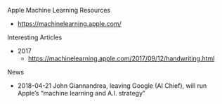 
Apple Machine Learning Resources
* https://machinelearning.apple.com/




Interesting Articles
* 2017
  * https://machinelearning.apple.com/2017/09/12/handwriting.html



News
* 2018-04-21 John Giannandrea, leaving Google (AI Chief),  will run Apple’s “machine learning and A.I. strategy"

